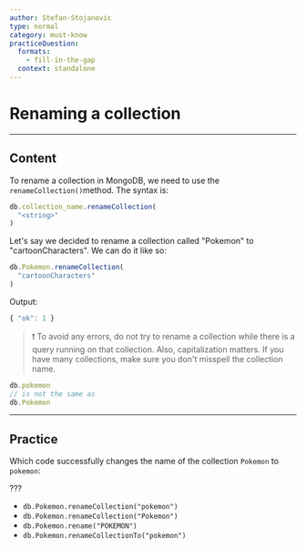 ```yaml
---
author: Stefan-Stojanovic
type: normal
category: must-know
practiceQuestion:
  formats:
    - fill-in-the-gap
  context: standalone
---
```


# Renaming a collection


---

## Content

To rename a collection in MongoDB, we need to use the `renameCollection()`method. The syntax is:

```javascript
db.collection_name.renameCollection(
  "<string>"
)
```

Let's say we decided to rename a collection called "Pokemon" to "cartoonCharacters". We can do it like so:

```javascript
db.Pokemon.renameCollection(
  "cartoonCharacters"
)
```

Output:

```javascript
{ "ok": 1 }
```

> ❗ To avoid any errors, do not try to rename a collection while there is a query running on that collection. Also, capitalization matters. If you have many collections, make sure you don't misspell the collection name.

```javascript
db.pokemon
// is not the same as
db.Pokemon
```


---

## Practice

Which code successfully changes the name of the collection `Pokemon` to `pokemon`:

???

- `db.Pokemon.renameCollection("pokemon")`
- `db.Pokemon.renameCollection("Pokemon")`
- `db.Pokemon.rename("POKEMON")`
- `db.Pokemon.renameCollectionTo("pokemon")`
